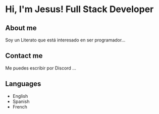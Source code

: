 # Hi, I'm Jesus! Full Stack Developer

## About me

Soy un Literato que está interesado en ser programador...

## Contact me

Me puedes escribir por Discord ...

## Languages
- English
- Spanish
- French
